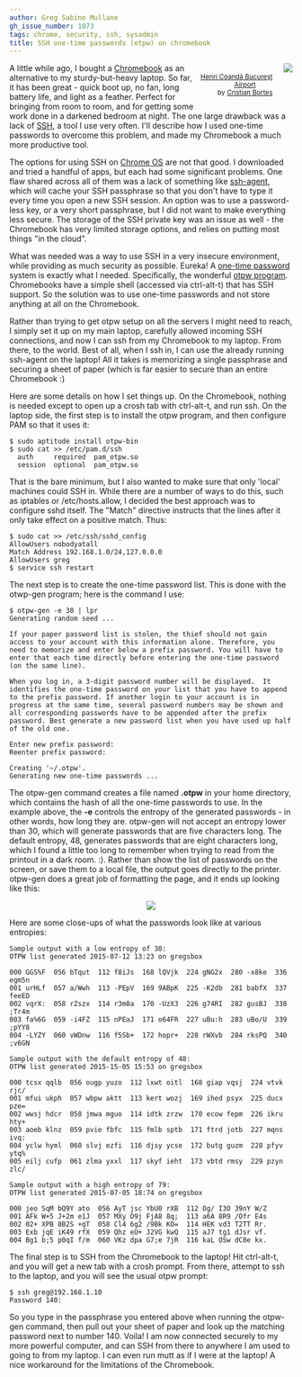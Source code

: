 ```yaml
---
author: Greg Sabino Mullane
gh_issue_number: 1073
tags: chrome, security, ssh, sysadmin
title: SSH one-time passwords (otpw) on chromebook
---
```




<div class="separator" style="clear: both; float: right; margin-bottom: 1em; text-align: center;"><a href="/blog/2015/01/21/ssh-one-time-passwords-otpw-on/image-0-big.jpeg" imageanchor="1" style="clear: right; float: right; margin-bottom: 1em; margin-left: 1em;"><img border="0" src="/blog/2015/01/21/ssh-one-time-passwords-otpw-on/image-0.jpeg"/></a>
<br/><small><a href="https://flic.kr/p/e55Nqb">Henri Coandă Bucureşt Airport</a><br/>by <a href="https://www.flickr.com/photos/bortescristian/">Cristian Bortes</a></small></div>

A little while ago, I bought a [Chromebook](http://www.samsung.com/us/computer/chromebook) as an alternative to my sturdy-but-heavy laptop. So far, it has been great - quick boot up, no fan, long battery life, and light as a feather. Perfect for bringing from room to room, and for getting some work done in a darkened bedroom at night. The one large drawback was a lack of [SSH](https://en.wikipedia.org/wiki/Secure_Shell), a tool I use very often. I'll describe how I used one-time passwords to overcome this problem, and made my Chromebook a much more productive tool.

The options for using SSH on [Chrome OS](https://en.wikipedia.org/wiki/Chrome_OS) are not that good. I downloaded and tried a handful of apps, but each had some significant problems. One flaw shared across all of them was a lack of something like [ssh-agent](https://en.wikipedia.org/wiki/Ssh-agent), which will cache your SSH passphrase so that you don't have to type it every time you open a new SSH session. An option was to use a password-less key, or a very short passphrase, but I did not want to make everything less secure. The storage of the SSH private key was an issue as well - the Chromebook has very limited storage options, and relies on putting most things "in the cloud".

What was needed was a way to use SSH in a very insecure environment, while providing as much security as possible. Eureka! A [one-time password](https://en.wikipedia.org/wiki/One-time_password) system is exactly what I needed. Specifically, the wonderful [otpw program](http://www.cl.cam.ac.uk/~mgk25/otpw.html). Chromebooks have a simple shell (accessed via ctrl-alt-t) that has SSH support. So the solution was to use one-time passwords and not store anything at all on the Chromebook.

Rather than trying to get otpw setup on all the servers I might need to reach, I simply set it up on my main laptop, carefully allowed incoming SSH connections, and now I can ssh from my Chromebook to my laptop. From there, to the world. Best of all, when I ssh in, I can use the already running ssh-agent on the laptop! All it takes is memorizing a single passphrase and securing a sheet of paper (which is far easier to secure than an entire Chromebook :)

Here are some details on how I set things up. On the Chromebook, nothing is needed except to open up a crosh tab with ctrl-alt-t, and run ssh. On the laptop side, the first step is to install the otpw program, and then configure PAM so that it uses it:

```
$ sudo aptitude install otpw-bin
$ sudo cat >> /etc/pam.d/ssh
  auth     required  pam_otpw.so
  session  optional  pam_otpw.so
```

That is the bare minimum, but I also wanted to make sure that only 'local' machines could SSH in. While there are a number of ways to do this, such as iptables or /etc/hosts.allow, I decided the best approach was to configure sshd itself. The "Match" directive instructs that the lines after it only take effect on a positive match. Thus:

```
$ sudo cat >> /etc/ssh/sshd_config
AllowUsers nobodyatall
Match Address 192.168.1.0/24,127.0.0.0
AllowUsers greg
$ service ssh restart
```

The next step is to create the one-time password list. This is done with the otwp-gen program; here is the command I use:

```
$ otpw-gen -e 30 | lpr
Generating random seed ...

If your paper password list is stolen, the thief should not gain access to your account with this information alone. Therefore, you need to memorize and enter below a prefix password. You will have to enter that each time directly before entering the one-time password (on the same line).

When you log in, a 3-digit password number will be displayed.  It identifies the one-time password on your list that you have to append to the prefix password. If another login to your account is in progress at the same time, several password numbers may be shown and all corresponding passwords have to be appended after the prefix password. Best generate a new password list when you have used up half of the old one.

Enter new prefix password: 
Reenter prefix password: 

Creating '~/.otpw'.
Generating new one-time passwords ...
```

The otpw-gen command creates a file named **.otpw** in your home directory, which contains the hash of all the one-time passwords to use. In the example above, the **-e** controls the entropy of the generated passwords - in other words, how long they are. otpw-gen will not accept an entropy lower than 30, which will generate passwords that are five characters long. The default entropy, 48, generates passwords that are eight characters long, which I found a little too long to remember when trying to read from the printout in a dark room. :). Rather than show the list of passwords on the screen, or save them to a local file, the output goes directly to the printer. otpw-gen does a great job of formatting the page, and it ends up looking like this:

<div class="separator" style="clear: both; text-align: center;"><a href="/blog/2015/01/21/ssh-one-time-passwords-otpw-on/image-1-big.png" imageanchor="1" style="margin-left: 1em; margin-right: 1em;"><img border="0" src="/blog/2015/01/21/ssh-one-time-passwords-otpw-on/image-1.png"/></a></div>

Here are some close-ups of what the passwords look like at various entropies:

```
Sample output with a low entropy of 30:
OTPW list generated 2015-07-12 13:23 on gregsbox

000 GGS%F  056 bTqut  112 f8iJs  168 lQVjk  224 gNG2x  280 -x8ke  336 egm5n
001 urHLf  057 a/Wwh  113 -PEpV  169 9ABpK  225 -K2db  281 babfX  337 feeED
002 vqrX:  058 rZszx  114 r3m8a  170 -UzX3  226 g74RI  282 gusBJ  338 ;Tr4m
003 fa%6G  059 -i4FZ  115 nPEaJ  171 o64FR  227 uBu:h  283 uBo/U  339 ;pYY8
004 -LYZY  060 vWDnw  116 f5Sb+  172 hopr+  228 rWXvb  284 rksPQ  340 ;v6GN
```

```
Sample output with the default entropy of 48:
OTPW list generated 2015-15-05 15:53 on gregsbox

000 tcsx qqlb  056 ougp yuzo  112 lxwt oitl  168 giap vqsj  224 vtvk rjc/
001 mfui ukph  057 wbpw aktt  113 kert wozj  169 ihed psyx  225 ducx pze=
002 wwsj hdcr  058 jmwa mguo  114 idtk zrzw  170 ecow fepm  226 ikru hty+
003 aoeb klnz  059 pvie fbfc  115 fmlb sptb  171 ftrd jotb  227 mqns ivq:
004 yclw hyml  060 slvj ezfi  116 djsy ycse  172 butg guzm  228 pfyv ytq%
005 eilj cufp  061 zlma yxxl  117 skyf ieht  173 vbtd rmsy  229 pzyn zlc/
```

```
Sample output with a high entropy of 79:
OTPW list generated 2015-07-05 18:74 on gregsbox

000 jeo SqM bQ9Y ato  056 AyT jsc YbU0 rXB  112 Og/ I3O 39nY W/Z
001 AFk W+5 J+2m e1J  057 MXy O9j FjA8 8q;  113 a6A 8R9 /Ofr E4s
002 02+ XPB 8B2S +qT  058 Cl4 6g2 /9Bk KO=  114 HEK vd3 T2TT Rr.
003 Exb jqE iK49 rfX  059 Qhz eU+ J2VG kwQ  115 aJ7 tg1 dJsr vf.
004 Bg1 b;5 p0qI f/m  060 VKz dpa G7;e 7jR  116 kaL OSw dC8e kx.
```

The final step is to SSH from the Chromebook to the laptop! Hit ctrl-alt-t, and you will get a new tab with a crosh prompt. From there, attempt to ssh to the laptop, and you will see the usual otpw prompt:

```
$ ssh greg@192.168.1.10
Password 140: 
```

So you type in the passphrase you entered above when running the otpw-gen command, then pull out your sheet of paper and look up the matching password next to number 140. Voila! I am now connected securely to my more powerful computer, and can SSH from there to anywhere I am used to going to from my laptop. I can even run mutt as if I were at the laptop! A nice workaround for the limitations of the Chromebook.


